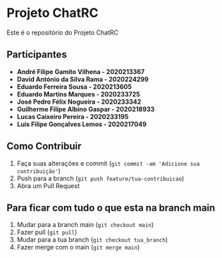 # Projeto ChatRC

Este é o repositório do Projeto ChatRC

## Participantes

- **André Filipe Gamito Vilhena - 2020213367**
- **David António da Silva Rama - 2020224299**
- **Eduardo Ferreira Sousa - 2020213605**
- **Eduardo Martins Marques - 2020233725**
- **José Pedro Félix Nogueira - 2020233342**
- **Guilherme Filipe Albino Gaspar - 2020218933**
- **Lucas Caixeiro Pereira - 2020233195**
- **Luis Filipe Gonçalves Lemos - 2020217049**

## Como Contribuir

1. Faça suas alterações e commit (`git commit -am 'Adicione sua contribuição'`)
2. Push para a branch (`git push feature/tua-contribuicao`)
3. Abra um Pull Request

## Para ficar com tudo o que esta na branch main

1. Mudar para a branch main (`git checkout main`)
2. Fazer pull (`git pull`)
3. Mudar para a tua branch (`git checkout tua_branch`)
4. Fazer merge com o main (`git merge main`)
